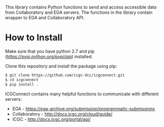 
This library contains Python functions to send and access accessible data from Collaboratory and EGA servers. The functions in the library contain wrapper to EGA and Collaboratory API.

# How to Install

Make sure that you have python 2.7 and pip (https://pypi.python.org/pypi/pip) installed.

Clone this repository and install the package using pip:

```bash
$ git clone https://github.com/icgc-dcc/icgconnect.git
$ cd icgconnect
$ pip install .
```

ICGConnect contains many helpful functions to communicate with different servers:
* EGA - https://ega-archive.org/submission/programmatic-submissions
* Collaboratory - http://docs.icgc.org/cloud/guide/
* ICGC - http://docs.icgc.org/portal/api/
